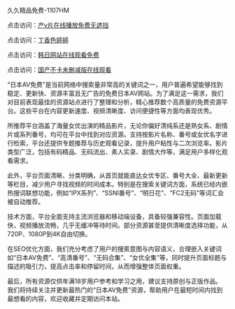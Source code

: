 久久精品免费-1107HM

点击访问：<a href="https://heiliaoxwd5i8.pages.dev">产v片在线播放免费无遮挡</a>

点击访问：<a href="https://heiliaoll4qsx.pages.dev">丁香色婷婷</a>

点击访问：<a href="https://heiliaozj3tjd.pages.dev">韩日网站在线观看免费</a>

点击访问：<a href="https://heiliaoxqkkct.pages.dev">国产不卡未删减版在线观看</a>

“日本AV免费”是当前网络中搜索量非常高的关键词之一，用户普遍希望能够找到稳定、更新快、资源丰富且无广告的免费日本AV网站。为了满足这一需求，我们对目前表现最佳的资源站点进行了整理和分析，精心推荐数个高质量的免费资源平台。这些平台在内容更新速度、视频清晰度、访问便捷性等方面均表现优秀。

所推荐平台涵盖了海量女优出演的精品影片，无论你偏好清纯系还是熟女系、剧情片或系列番号，均可在平台中找到对应资源。支持按影片名称、番号或女优名字进行检索，平台还提供专题推荐与历史观看记录，提升用户粘性与二次浏览率。影片类型广泛，包括有码精品、无码流出、素人实录、剧情大作等，满足用户多样化观看需求。

此外，平台页面清晰、分类明确，从首页就能直达女优专区、番号大全、最新更新等栏目，减少用户寻找视频的时间成本。特别是在搜索关键词方面，系统已经内嵌热搜词联想功能，例如“IPX系列”、“SSNI番号”、“明日花”、“FC2无码”等词汇会被自动推荐。

技术方面，平台全面支持主流浏览器和移动端设备，具备较强兼容性。页面加载快，视频播放流畅，几乎无缓冲等待时间。部分资源甚至提供清晰度选择功能，从720P、1080P到4K自由切换。

在SEO优化方面，我们充分考虑了用户的搜索意图与内容语义，合理嵌入关键词如“日本AV免费”、“高清番号”、“无码合集”、“女优全集”等，同时提升页面标题与描述的吸引力，提高点击率和停留时间，从而增强整体页面权重。

最后，所有资源仅供年满18岁用户参考和学习之用，建议支持原创与正版作品。我们将持续关注并更新最热门的“日本AV免费”资源，帮助用户在最短时间内找到最想看的内容，欢迎收藏并定期访问本站。



<span style="display:none;">[Canonical link](  ）</span>
